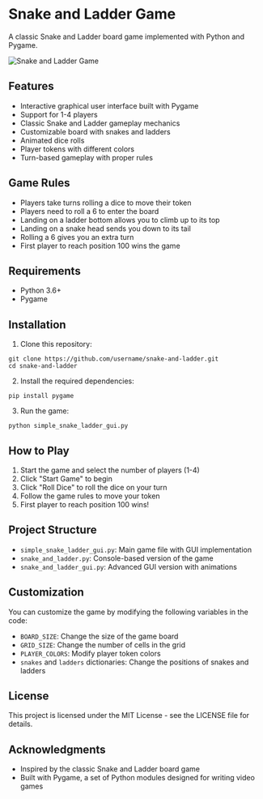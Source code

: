 # Snake and Ladder Game

A classic Snake and Ladder board game implemented with Python and Pygame.

![Snake and Ladder Game](https://github.com/username/snake-and-ladder/raw/main/screenshot.png)

## Features

- Interactive graphical user interface built with Pygame
- Support for 1-4 players
- Classic Snake and Ladder gameplay mechanics
- Customizable board with snakes and ladders
- Animated dice rolls
- Player tokens with different colors
- Turn-based gameplay with proper rules

## Game Rules

- Players take turns rolling a dice to move their token
- Players need to roll a 6 to enter the board
- Landing on a ladder bottom allows you to climb up to its top
- Landing on a snake head sends you down to its tail
- Rolling a 6 gives you an extra turn
- First player to reach position 100 wins the game

## Requirements

- Python 3.6+
- Pygame

## Installation

1. Clone this repository:
```
git clone https://github.com/username/snake-and-ladder.git
cd snake-and-ladder
```

2. Install the required dependencies:
```
pip install pygame
```

3. Run the game:
```
python simple_snake_ladder_gui.py
```

## How to Play

1. Start the game and select the number of players (1-4)
2. Click "Start Game" to begin
3. Click "Roll Dice" to roll the dice on your turn
4. Follow the game rules to move your token
5. First player to reach position 100 wins!

## Project Structure

- `simple_snake_ladder_gui.py`: Main game file with GUI implementation
- `snake_and_ladder.py`: Console-based version of the game
- `snake_and_ladder_gui.py`: Advanced GUI version with animations

## Customization

You can customize the game by modifying the following variables in the code:

- `BOARD_SIZE`: Change the size of the game board
- `GRID_SIZE`: Change the number of cells in the grid
- `PLAYER_COLORS`: Modify player token colors
- `snakes` and `ladders` dictionaries: Change the positions of snakes and ladders

## License

This project is licensed under the MIT License - see the LICENSE file for details.

## Acknowledgments

- Inspired by the classic Snake and Ladder board game
- Built with Pygame, a set of Python modules designed for writing video games
